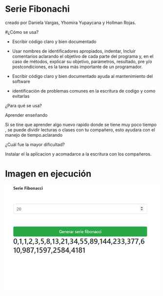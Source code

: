 # Serie Fibonachi 
creado por Daniela Vargas, Yhomira Yupaycana y Hollman Rojas.

#¿Cómo se usa?


* Escribir código claro y bien documentado

* Usar nombres de identificadores apropiados, indentar, Incluir comentarios aclarando el objetivo de cada parte del programa y, en el caso de métodos, explicar su objetivo, parámetros, resultado, pre y/o postcondiciones, es la tarea más importante de un programador.

* Escribir código claro y bien documentado ayuda al mantenimiento del software
 
* identificación de problemas comunes en la escritura de codigo y como evitarlas


¿Para qué se usa?

Aprender enseñando

Si se tine que aprender algo nuevo rapido donde se tiene muy poco tiempo , se puede dividir lecturas o clases con tu compañero, esto ayudara con el manejo de tiempo.aclarando




¿Cuál fue la mayor dificultad?

Instalar el la aplicacion y acomadarce a la escritura con los compañeros.





# Imagen en ejecución 


![Imagen](Run.png)






